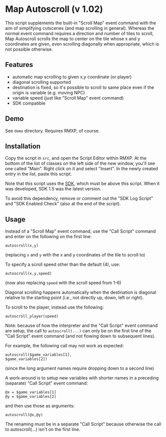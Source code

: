 Map Autoscroll (v 1.02)
===

This script supplements the built-in "Scroll Map" event command with the aim of simplifying cutscenes (and map scrolling in general). Whereas the normal event command requires a direction and number of tiles to scroll, Map Autoscroll scrolls the map to center on the tile whose x and y coordinates are given, even scrolling diagonally when appropriate, which is not possible otherwise.

Features
---
* automatic map scrolling to given x,y coordinate (or player)
* diagonal scrolling supported
* destination is fixed, so it's possible to scroll to same place even if the origin is variable (e.g. moving NPC)
* variable speed (just like "Scroll Map" event command)
* SDK compatible

Demo
---
See `demo` directory. Requires RMXP, of course.


Installation
---
Copy the script in `src`, and open the Script Editor within RMXP. At the bottom of the list of classes on the left side of the new window, you'll see one called "Main". Right click on it and select "Insert". In the newly created entry in the list, paste this script.

Note that this script uses the [SDK](http://www.hbgames.org/forums/viewtopic.php?t=1802.0), which must be above this script. When it was developed, SDK 1.5 was the latest version.

To avoid this dependency, remove or comment out the "SDK Log Script" and "SDK Enabled Check" (also at the end of the script).


Usage
---
Instead of a "Scroll Map" event command, use the "Call Script" command and enter on the following on the first line:

    autoscroll(x,y)

(replacing `x` and `y` with the x and y coordinates of the tile to scroll to)

To specify a scroll speed other than the default (4), use:

    autoscroll(x,y,speed)

(now also replacing `speed` with the scroll speed from 1-6)

Diagonal scrolling happens automatically when the destination is diagonal relative to the starting point (i.e., not directly up, down, left or right).

To scroll to the player, instead use the following:

    autoscroll_player(speed)

Note: because of how the interpreter and the "Call Script" event command are setup, the call to `autoscroll(...)` can only be on the first line of the "Call Script" event command (and not flowing down to subsequent lines).

For example, the following call may not work as expected:

    autoscroll($game_variables[1],
    $game_variables[2])

(since the long argument names require dropping down to a second line)

A work-around is to setup new variables with shorter names in a preceding (separate) "Call Script" event command:

    @x = $game_variables[1]
    @y = $game_variables[2]

and then use those as arguments:

    autoscroll(@x,@y)

The renaming must be in a separate "Call Script" because otherwise the call to autoscroll(...) isn't on the first line.
